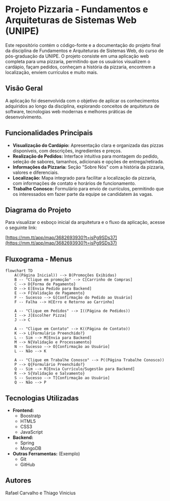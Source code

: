 # Projeto Pizzaria - Fundamentos e Arquiteturas de Sistemas Web (UNIPE)

Este repositório contém o código-fonte e a documentação do projeto final da disciplina de Fundamentos e Arquiteturas de Sistemas Web, do curso de pós-graduação da UNIPE. O projeto consiste em uma aplicação web completa para uma pizzaria, permitindo que os usuários visualizem o cardápio, façam pedidos, conheçam a história da pizzaria, encontrem a localização, enviem currículos e muito mais.

## Visão Geral

A aplicação foi desenvolvida com o objetivo de aplicar os conhecimentos adquiridos ao longo da disciplina, explorando conceitos de arquitetura de software, tecnologias web modernas e melhores práticas de desenvolvimento.

## Funcionalidades Principais

* **Visualização do Cardápio:** Apresentação clara e organizada das pizzas disponíveis, com descrições, ingredientes e preços.
* **Realização de Pedidos:** Interface intuitiva para montagem do pedido, seleção de sabores, tamanhos, adicionais e opções de entrega/retirada.
* **Informações da Pizzaria:** Seção "Sobre Nós" com a história da pizzaria, valores e diferenciais.
* **Localização:** Mapa integrado para facilitar a localização da pizzaria, com informações de contato e horários de funcionamento.
* **Trabalhe Conosco:** Formulário para envio de currículos, permitindo que os interessados em fazer parte da equipe se candidatem às vagas.

## Diagrama do Projeto

Para visualizar o esboço inicial da arquitetura e o fluxo da aplicação, acesse o seguinte link:

[https://mm.tt/app/map/3682693930?t=isPg9SDs37](https://mm.tt/app/map/3682693930?t=isPg9SDs37)


## Fluxograma - Menus
```mermaid    
flowchart TD
    A((Página Inicial)) --> B(Promoções Exibidas)
    B -- "Clique em promoção" --> C[Carrinho de Compras]
    C --> D{Forma de Pagamento}
    D --> E[Envia Pedido para Backend]
    E --> F{Validação de Pagamento}
    F -- Sucesso --> G[Confirmação do Pedido ao Usuário]
    F -- Falha --> H[Erro e Retorno ao Carrinho]

    A -- "Clique em Pedidos" --> I((Página de Pedidos))
    I --> J[Escolher Pizza]
    J --> C

    A -- "Clique em Contato" --> K((Página de Contato))
    K --> L{Formulário Preenchido?}
    L -- Sim --> M[Envia para Backend]
    M --> N{Validação e Processamento}
    N -- Sucesso --> O[Confirmação ao Usuário]
    L -- Não --> K

    A -- "Clique em Trabalhe Conosco" --> P((Página Trabalhe Conosco))
    P --> Q{Formulário Preenchido?}
    Q -- Sim --> R[Envia Currículo/Sugestão para Backend]
    R --> S{Validação e Salvamento}
    S -- Sucesso --> T[Confirmação ao Usuário]
    Q -- Não --> P

```

## Tecnologias Utilizadas

* **Frontend:** 
    * Boostratp
    * HTML5
    * CSS3
    * JavaScript
* **Backend:**
    * Spring
    * MongoDB
* **Outras Ferramentas:** (Exemplo)
    * Git
    * GitHub
## Autores

Rafael Carvalho e Thiago Vinicius
